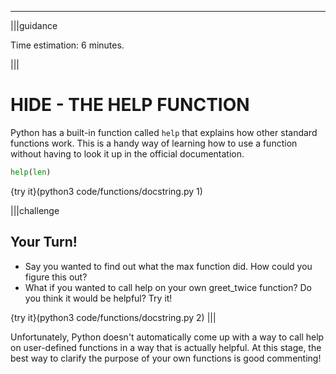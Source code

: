 ----------
|||guidance

Time estimation: 6 minutes.

|||

# HIDE - THE HELP FUNCTION

Python has a built-in function called `help` that explains how other standard functions work. This is a handy way of learning how to use a function without having to look it up in the official documentation. 

```python
help(len)
```

{try it}(python3 code/functions/docstring.py 1)

|||challenge
## Your Turn!
* Say you wanted to find out what the max function did. How could you figure this out?
* What if you wanted to call help on your own greet_twice function? Do you think it would be helpful? Try it!

{try it}(python3 code/functions/docstring.py 2)
|||


Unfortunately, Python doesn't automatically come up with a way to call help on user-defined functions in a way that is actually helpful. At this stage, the best way to clarify the purpose of your own functions is good commenting!
